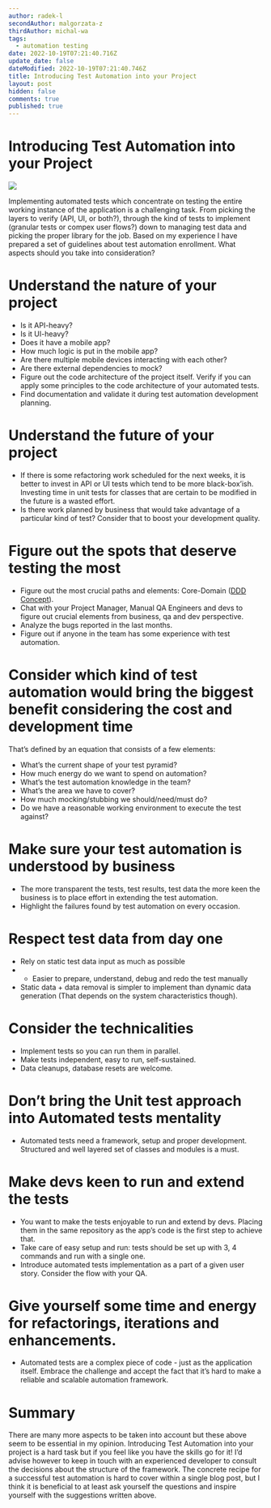```yaml
---
author: radek-l
secondAuthor: malgorzata-z
thirdAuthor: michal-wa
tags:
  - automation testing
date: 2022-10-19T07:21:40.716Z
update_date: false
dateModified: 2022-10-19T07:21:40.746Z
title: Introducing Test Automation into your Project
layout: post
hidden: false
comments: true
published: true
---
```

# Introducing Test Automation into your Project

![](https://lh4.googleusercontent.com/xHvYnSv4BZiOVO28x-5PHsEsxvrJLgQz5p36-4e_WmEjFHQRcMrRo3SWIBjTn-3oX3n39li2CBRG1h89tab1M-OI-2YeUnK9k6cBsykV0rmvRjKyfB69KISplsgi0Obf28G84TKm9b6qdwNo7XKZoBeONhcN9akmPIJI2UHDbz4gsgKqFRpZ6JUukg)



Implementing automated tests which concentrate on testing the entire working instance of the application is a challenging task. From picking the layers to verify (API, UI, or both?), through the kind of tests to implement (granular tests or compex user flows?) down to managing test data and picking the proper library for the job. Based on my experience I have prepared a set of guidelines about test automation enrollment. What aspects should you take into consideration?

# Understand the nature of your project

* Is it API-heavy?
* Is it UI-heavy?
* Does it have a mobile app?
* How much logic is put in the mobile app?
* Are there multiple mobile devices interacting with each other?
* Are there external dependencies to mock?
* Figure out the code architecture of the project itself. Verify if you can apply some principles to the code architecture of your automated tests. 
* Find documentation and validate it during test automation development planning.

# Understand the future of your project

* If there is some refactoring work scheduled for the next weeks, it is better to invest in API or UI tests which tend to be more black-box’ish. Investing time in unit tests for classes that are certain to be modified in the future is a wasted effort. 
* Is there work planned by business that would take advantage of a particular kind of test? Consider that to boost your development quality. 

# Figure out the spots that deserve testing the most

* Figure out the most crucial paths and elements: Core-Domain ([DDD Concept](https://brightinventions.pl/blog/domain-driven-design-explained-by-a-senior-backend-developer/)).
* Chat with your Project Manager, Manual QA Engineers and devs to figure out crucial elements from business, qa and dev perspective.
* Analyze the bugs reported in the last months.
* Figure out if anyone in the team has some experience with test automation.



# Consider which kind of test automation would bring the biggest benefit considering the cost and development time

That’s defined by an equation that consists of a few elements:

* What’s the current shape of your test pyramid?
* How much energy do we want to spend on automation?
* What’s the test automation knowledge in the team?
* What’s the area we have to cover?
* How much mocking/stubbing we should/need/must do?
* Do we have a reasonable working environment to execute the test against?



# Make sure your test automation is understood by business

* The more transparent the tests, test results, test data the more keen the business is to place effort in extending the test automation.
* Highlight the failures found by test automation on every occasion.

# Respect test data from day one

* Rely on static test data input as much as possible
* * Easier to prepare, understand, debug and redo the test manually
* Static data + data removal is simpler to implement than dynamic data generation (That depends on the system characteristics though).

# Consider the technicalities

* Implement tests so you can run them in parallel.
* Make tests independent, easy to run, self-sustained.
* Data cleanups, database resets are welcome.



# Don’t bring the Unit test approach into Automated tests mentality

* Automated tests need a framework, setup and proper development. Structured and well layered set of classes and modules is a must.



# Make devs keen to run and extend the tests

* You want to make the tests enjoyable to run and extend by devs. Placing them in the same repository as the app’s code is the first step to achieve that.
* Take care of easy setup and run: tests should be set up with 3, 4 commands and run with a single one.
* Introduce automated tests implementation as a part of a given user story. Consider the flow with your QA.

# Give yourself some time and energy for refactorings, iterations and enhancements.

* Automated tests are a complex piece of code - just as the application itself. Embrace the challenge and accept the fact that it’s hard to make a reliable and scalable automation framework.

# Summary



There are many more aspects to be taken into account but these above seem to be essential in my opinion. Introducing Test Automation into your project is a hard task but if you feel like you have the skills go for it! I’d advise however to keep in touch with an experienced developer to consult the decisions about the structure of the framework. The concrete recipe for a successful test automation is hard to cover within a single blog post, but I think it is beneficial to at least ask yourself the questions and inspire yourself with the suggestions written above.